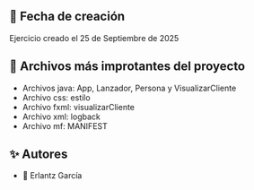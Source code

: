 ## 📖 Fecha de creación
Ejercicio creado el 25 de Septiembre de 2025

## 📂 Archivos más improtantes del proyecto
- Archivos java: App, Lanzador, Persona y VisualizarCliente
- Archivo css: estilo
- Archivo fxml: visualizarCliente
- Archivo xml: logback
- Archivo mf: MANIFEST

## ✨ Autores
- 👤 Erlantz García
